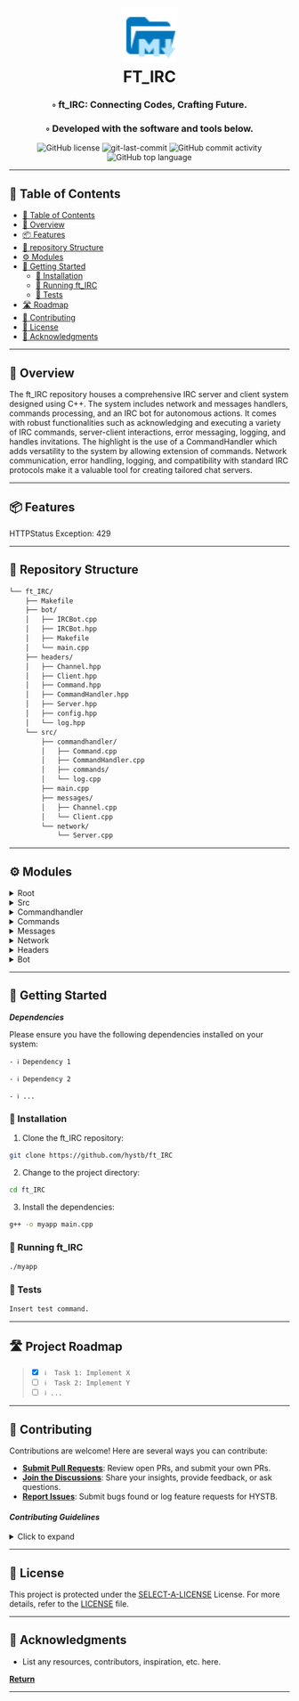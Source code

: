 <div align="center">
<h1 align="center">
<img src="https://raw.githubusercontent.com/PKief/vscode-material-icon-theme/ec559a9f6bfd399b82bb44393651661b08aaf7ba/icons/folder-markdown-open.svg" width="100" />
<br>FT_IRC</h1>
<h3>◦ ft_IRC: Connecting Codes, Crafting Future.</h3>
<h3>◦ Developed with the software and tools below.</h3>

<p align="center">

</p>
<img src="https://img.shields.io/github/license/hystb/ft_IRC?style=flat-square&color=5D6D7E" alt="GitHub license" />
<img src="https://img.shields.io/github/last-commit/hystb/ft_IRC?style=flat-square&color=5D6D7E" alt="git-last-commit" />
<img src="https://img.shields.io/github/commit-activity/m/hystb/ft_IRC?style=flat-square&color=5D6D7E" alt="GitHub commit activity" />
<img src="https://img.shields.io/github/languages/top/hystb/ft_IRC?style=flat-square&color=5D6D7E" alt="GitHub top language" />
</div>

---

## 📖 Table of Contents
- [📖 Table of Contents](#-table-of-contents)
- [📍 Overview](#-overview)
- [📦 Features](#-features)
- [📂 repository Structure](#-repository-structure)
- [⚙️ Modules](#modules)
- [🚀 Getting Started](#-getting-started)
    - [🔧 Installation](#-installation)
    - [🤖 Running ft_IRC](#-running-ft_IRC)
    - [🧪 Tests](#-tests)
- [🛣 Roadmap](#-roadmap)
- [🤝 Contributing](#-contributing)
- [📄 License](#-license)
- [👏 Acknowledgments](#-acknowledgments)

---


## 📍 Overview

The ft_IRC repository houses a comprehensive IRC server and client system designed using C++. The system includes network and messages handlers, commands processing, and an IRC bot for autonomous actions. It comes with robust functionalities such as acknowledging and executing a variety of IRC commands, server-client interactions, error messaging, logging, and handles invitations. The highlight is the use of a CommandHandler which adds versatility to the system by allowing extension of commands. Network communication, error handling, logging, and compatibility with standard IRC protocols make it a valuable tool for creating tailored chat servers.

---

## 📦 Features

HTTPStatus Exception: 429

---


## 📂 Repository Structure

```sh
└── ft_IRC/
    ├── Makefile
    ├── bot/
    │   ├── IRCBot.cpp
    │   ├── IRCBot.hpp
    │   ├── Makefile
    │   └── main.cpp
    ├── headers/
    │   ├── Channel.hpp
    │   ├── Client.hpp
    │   ├── Command.hpp
    │   ├── CommandHandler.hpp
    │   ├── Server.hpp
    │   ├── config.hpp
    │   └── log.hpp
    └── src/
        ├── commandhandler/
        │   ├── Command.cpp
        │   ├── CommandHandler.cpp
        │   ├── commands/
        │   └── log.cpp
        ├── main.cpp
        ├── messages/
        │   ├── Channel.cpp
        │   └── Client.cpp
        └── network/
            └── Server.cpp

```

---


## ⚙️ Modules

<details closed><summary>Root</summary>

| File                                                           | Summary                                                                                                                                                                                                                                                                                                                                                                                                                                                                                                                             |
| ---                                                            | ---                                                                                                                                                                                                                                                                                                                                                                                                                                                                                                                                 |
| [Makefile](https://github.com/hystb/ft_IRC/blob/main/Makefile) | The provided code is a structure for an IRC (Internet Relay Chat) server with a bot feature, written in C++. It includes commands, network and messages management, and configuration and logging functionalities. The Makefile eases compilation by transforming C++ files into object files, linking them, producing an executable, and maintaining a clean build environment. The bonus directive compiles the bot feature separately. Commands like clean, fclean and re are for cleaning the build, including the bot's build. |

</details>

<details closed><summary>Src</summary>

| File                                                               | Summary                                                                                                                                                                                                                                                                                                                                                                                                                                                 |
| ---                                                                | ---                                                                                                                                                                                                                                                                                                                                                                                                                                                     |
| [main.cpp](https://github.com/hystb/ft_IRC/blob/main/src/main.cpp) | This code defines the entry point of an IRC (Internet Relay Chat) server. It validates user-provided port and password, outputs error or warning messages based on validation, and then starts the server. If the correct arguments are not provided, error messages are displayed. If the port is potentially restricted, a warning is issued. The `CommandHandler` and `Server` objects are also created and initialized with these validated inputs. |

</details>

<details closed><summary>Commandhandler</summary>

| File                                                                                                  | Summary                                                                                                                                                                                                                                                                                                                                                                                                                                                                                                                                 |
| ---                                                                                                   | ---                                                                                                                                                                                                                                                                                                                                                                                                                                                                                                                                     |
| [log.cpp](https://github.com/hystb/ft_IRC/blob/main/src/commandhandler/log.cpp)                       | The code includes a set of functions providing IRC (Internet Relay Chat) message formatting for client-server communication. Each function formats a specific type of server response or error message per IRC protocol. Responses include welcome messages, server info, channel topics, and operator status. Errors cover cases of invalid input like non-existing channels, occupied nicknames, or insufficient command parameters. Also, logging functions for actions such as joins, invites, kicks, and mode changes are present. |
| [CommandHandler.cpp](https://github.com/hystb/ft_IRC/blob/main/src/commandhandler/CommandHandler.cpp) | The provided code is part of an IRC (Internet Relay Chat) client. It leverages a CommandHandler class to handle commands received from a user. These include common IRC operations such as PASS, NICK, USER, and others. It includes a main function that takes in a string input, generates a Command object, logs the action, and calls the appropriate command function. Also, certain commands can only be executed if the client has unlocked the password or connected to the server.                                             |
| [Command.cpp](https://github.com/hystb/ft_IRC/blob/main/src/commandhandler/Command.cpp)               | The provided code defines the class `Command` within an Internet Relay Chat (IRC) system. The `Command` class has a constructor for initializing its properties including input, associated client, channels, and clients. Additionally, it entails getter methods for retrieving these properties. The `parse` function splits the input into components: command, content, and parameters. The parsed data helps in determining the command type and its requisite parameters.                                                        |

</details>

<details closed><summary>Commands</summary>

| File                                                                                             | Summary                                                                                                                                                                                                                                                                                                                                                                                                                                                                                                                  |
| ---                                                                                              | ---                                                                                                                                                                                                                                                                                                                                                                                                                                                                                                                      |
| [pass.cpp](https://github.com/hystb/ft_IRC/blob/main/src/commandhandler/commands/pass.cpp)       | The code contains the CommandHandler class, specifically the pass method for handling pass commands in an IRC bot application. It processes the passed command parameters, disallowing an already authenticated client or incorrect number of arguments. If the provided password is incorrect, it refuses the connection. Proper error messages are logged in each of these cases, ensuring proper user interaction and debugging. The client's status is updated accordingly based on the authentication result.       |
| [ping.cpp](https://github.com/hystb/ft_IRC/blob/main/src/commandhandler/commands/ping.cpp)       | This C++ code facilitates an IRC bot's response to a ping command. Within the CommandHandler class, the ping function receives the command, checks if it has exactly one parameter, and replies, repeating the received parameter. If the parameter count is incorrect, the bot sends an error message.                                                                                                                                                                                                                  |
| [invite.cpp](https://github.com/hystb/ft_IRC/blob/main/src/commandhandler/commands/invite.cpp)   | The invite.cpp code outlines the functionality of inviting a client to a channel in the IRC (Internet Relay Chat) bot program. It validates arguments, identifies client names and channel names, confirms valid naming, checks for invite restrictions, membership status, operator status, and existing invitations, and sends error responses if necessary. If checks pass, it logs the invitation and adds the invited client to a channel's list of invites.                                                        |
| [quit.cpp](https://github.com/hystb/ft_IRC/blob/main/src/commandhandler/commands/quit.cpp)       | HTTPStatus Exception: 429                                                                                                                                                                                                                                                                                                                                                                                                                                                                                                |
| [topic.cpp](https://github.com/hystb/ft_IRC/blob/main/src/commandhandler/commands/topic.cpp)     | The code represents an Internet Relay Chat (IRC) bot function that handles topic commands. The `topic` function extracts parameters from a command object, verifies if sufficient parameters exist, and checks if the channel exists. If successful, it confirms if the client is a member and an operator in the channel. Depending on whether the topic content is specified or not, it either sets a new topic for the channel or retrieves the current topic. Error messages are returned if conditions are not met. |
| [mode.cpp](https://github.com/hystb/ft_IRC/blob/main/src/commandhandler/commands/mode.cpp)       | HTTPStatus Exception: 429                                                                                                                                                                                                                                                                                                                                                                                                                                                                                                |
| [privmsg.cpp](https://github.com/hystb/ft_IRC/blob/main/src/commandhandler/commands/privmsg.cpp) | HTTPStatus Exception: 429                                                                                                                                                                                                                                                                                                                                                                                                                                                                                                |
| [user.cpp](https://github.com/hystb/ft_IRC/blob/main/src/commandhandler/commands/user.cpp)       | HTTPStatus Exception: 429                                                                                                                                                                                                                                                                                                                                                                                                                                                                                                |
| [join.cpp](https://github.com/hystb/ft_IRC/blob/main/src/commandhandler/commands/join.cpp)       | HTTPStatus Exception: 429                                                                                                                                                                                                                                                                                                                                                                                                                                                                                                |
| [part.cpp](https://github.com/hystb/ft_IRC/blob/main/src/commandhandler/commands/part.cpp)       | HTTPStatus Exception: 429                                                                                                                                                                                                                                                                                                                                                                                                                                                                                                |
| [kick.cpp](https://github.com/hystb/ft_IRC/blob/main/src/commandhandler/commands/kick.cpp)       | HTTPStatus Exception: 429                                                                                                                                                                                                                                                                                                                                                                                                                                                                                                |
| [nick.cpp](https://github.com/hystb/ft_IRC/blob/main/src/commandhandler/commands/nick.cpp)       | HTTPStatus Exception: 429                                                                                                                                                                                                                                                                                                                                                                                                                                                                                                |

</details>

<details closed><summary>Messages</summary>

| File                                                                              | Summary                   |
| ---                                                                               | ---                       |
| [Client.cpp](https://github.com/hystb/ft_IRC/blob/main/src/messages/Client.cpp)   | HTTPStatus Exception: 429 |
| [Channel.cpp](https://github.com/hystb/ft_IRC/blob/main/src/messages/Channel.cpp) | HTTPStatus Exception: 429 |

</details>

<details closed><summary>Network</summary>

| File                                                                           | Summary                   |
| ---                                                                            | ---                       |
| [Server.cpp](https://github.com/hystb/ft_IRC/blob/main/src/network/Server.cpp) | HTTPStatus Exception: 429 |

</details>

<details closed><summary>Headers</summary>

| File                                                                                       | Summary                                                                                                                                                                                                                                                                                                                                                                                                                             |
| ---                                                                                        | ---                                                                                                                                                                                                                                                                                                                                                                                                                                 |
| [Command.hpp](https://github.com/hystb/ft_IRC/blob/main/headers/Command.hpp)               | The Command.hpp code provides the definition for the Command class in an Internet Relay Chat (IRC) Bot. The Command class stores and parses command messages (input), splitting it into the specific command and parameters. It also keeps references to the client sending the command and the servers and clients involved. It includes getter functions for each data member and throws an exception for invalid command syntax. |
| [config.hpp](https://github.com/hystb/ft_IRC/blob/main/headers/config.hpp)                 | HTTPStatus Exception: 429                                                                                                                                                                                                                                                                                                                                                                                                           |
| [Server.hpp](https://github.com/hystb/ft_IRC/blob/main/headers/Server.hpp)                 | HTTPStatus Exception: 429                                                                                                                                                                                                                                                                                                                                                                                                           |
| [Channel.hpp](https://github.com/hystb/ft_IRC/blob/main/headers/Channel.hpp)               | HTTPStatus Exception: 429                                                                                                                                                                                                                                                                                                                                                                                                           |
| [log.hpp](https://github.com/hystb/ft_IRC/blob/main/headers/log.hpp)                       | HTTPStatus Exception: 429                                                                                                                                                                                                                                                                                                                                                                                                           |
| [CommandHandler.hpp](https://github.com/hystb/ft_IRC/blob/main/headers/CommandHandler.hpp) | HTTPStatus Exception: 429                                                                                                                                                                                                                                                                                                                                                                                                           |
| [Client.hpp](https://github.com/hystb/ft_IRC/blob/main/headers/Client.hpp)                 | HTTPStatus Exception: 429                                                                                                                                                                                                                                                                                                                                                                                                           |

</details>

<details closed><summary>Bot</summary>

| File                                                                   | Summary                   |
| ---                                                                    | ---                       |
| [IRCBot.cpp](https://github.com/hystb/ft_IRC/blob/main/bot/IRCBot.cpp) | HTTPStatus Exception: 429 |
| [IRCBot.hpp](https://github.com/hystb/ft_IRC/blob/main/bot/IRCBot.hpp) | HTTPStatus Exception: 429 |
| [main.cpp](https://github.com/hystb/ft_IRC/blob/main/bot/main.cpp)     | HTTPStatus Exception: 429 |
| [Makefile](https://github.com/hystb/ft_IRC/blob/main/bot/Makefile)     | HTTPStatus Exception: 429 |

</details>

---

## 🚀 Getting Started

***Dependencies***

Please ensure you have the following dependencies installed on your system:

`- ℹ️ Dependency 1`

`- ℹ️ Dependency 2`

`- ℹ️ ...`

### 🔧 Installation

1. Clone the ft_IRC repository:
```sh
git clone https://github.com/hystb/ft_IRC
```

2. Change to the project directory:
```sh
cd ft_IRC
```

3. Install the dependencies:
```sh
g++ -o myapp main.cpp
```

### 🤖 Running ft_IRC

```sh
./myapp
```

### 🧪 Tests
```sh
Insert test command.
```

---


## 🛣 Project Roadmap

> - [X] `ℹ️  Task 1: Implement X`
> - [ ] `ℹ️  Task 2: Implement Y`
> - [ ] `ℹ️ ...`


---

## 🤝 Contributing

Contributions are welcome! Here are several ways you can contribute:

- **[Submit Pull Requests](https://github.com/hystb/ft_IRC/blob/main/CONTRIBUTING.md)**: Review open PRs, and submit your own PRs.
- **[Join the Discussions](https://github.com/hystb/ft_IRC/discussions)**: Share your insights, provide feedback, or ask questions.
- **[Report Issues](https://github.com/hystb/ft_IRC/issues)**: Submit bugs found or log feature requests for HYSTB.

#### *Contributing Guidelines*

<details closed>
<summary>Click to expand</summary>

1. **Fork the Repository**: Start by forking the project repository to your GitHub account.
2. **Clone Locally**: Clone the forked repository to your local machine using a Git client.
   ```sh
   git clone <your-forked-repo-url>
   ```
3. **Create a New Branch**: Always work on a new branch, giving it a descriptive name.
   ```sh
   git checkout -b new-feature-x
   ```
4. **Make Your Changes**: Develop and test your changes locally.
5. **Commit Your Changes**: Commit with a clear and concise message describing your updates.
   ```sh
   git commit -m 'Implemented new feature x.'
   ```
6. **Push to GitHub**: Push the changes to your forked repository.
   ```sh
   git push origin new-feature-x
   ```
7. **Submit a Pull Request**: Create a PR against the original project repository. Clearly describe the changes and their motivations.

Once your PR is reviewed and approved, it will be merged into the main branch.

</details>

---

## 📄 License


This project is protected under the [SELECT-A-LICENSE](https://choosealicense.com/licenses) License. For more details, refer to the [LICENSE](https://choosealicense.com/licenses/) file.

---

## 👏 Acknowledgments

- List any resources, contributors, inspiration, etc. here.

[**Return**](#Top)

---

